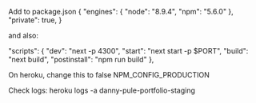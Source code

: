 Add to package.json
{
"engines": {
"node": "8.9.4",
"npm": "5.6.0"
},
"private": true,
}

and also:

"scripts": {
"dev": "next -p 4300",
"start": "next start -p $PORT",
"build": "next build",
"postinstall": "npm run build"
},

On heroku, change this to false NPM_CONFIG_PRODUCTION

Check logs:
heroku logs -a danny-pule-portfolio-staging
